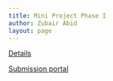 ```yaml
---
title: Mini Project Phase I
author: Zubair Abid
layout: page
---
```


[Details](./Mini_Project_Phase1.pdf)

[Submission portal](https://moodle.iiit.ac.in/mod/assign/view.php?id=24962)
